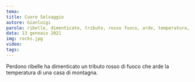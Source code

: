```yaml
---
tema:
title: Cuore Selvaggio
autore: Gianluigi
parole: ribelle, dimenticato, tributo, rosso fuoco, arde, temperatura, perdono, montagna
data: 13 gennaio 2021
img: rocks.jpg
video: 
tags: 
---
```

Perdono ribelle ha dimenticato un tributo rosso di
fuoco che arde la temperatura di una casa di
montagna.